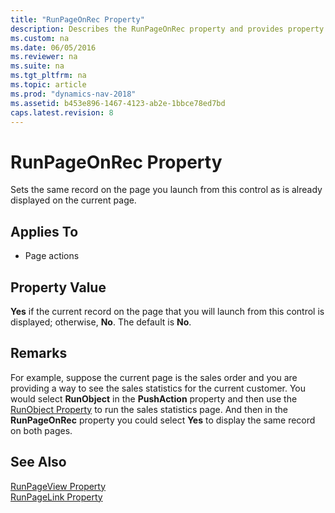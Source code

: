 ```yaml
---
title: "RunPageOnRec Property"
description: Describes the RunPageOnRec property and provides property values and additional remarks.
ms.custom: na
ms.date: 06/05/2016
ms.reviewer: na
ms.suite: na
ms.tgt_pltfrm: na
ms.topic: article
ms.prod: "dynamics-nav-2018"
ms.assetid: b453e896-1467-4123-ab2e-1bbce78ed7bd
caps.latest.revision: 8
---
```


# RunPageOnRec Property
Sets the same record on the page you launch from this control as is already displayed on the current page.  
  
## Applies To  
  
- Page actions  
  
## Property Value  
**Yes** if the current record on the page that you will launch from this control is displayed; otherwise, **No**. The default is **No**.  
  
## Remarks  
For example, suppose the current page is the sales order and you are providing a way to see the sales statistics for the current customer. You would select **RunObject** in the **PushAction** property and then use the [RunObject Property](RunObject-Property.md) to run the sales statistics page. And then in the **RunPageOnRec** property you could select **Yes** to display the same record on both pages.  
  
## See Also  
[RunPageView Property](RunPageView-Property.md)   
[RunPageLink Property](RunPageLink-Property.md)